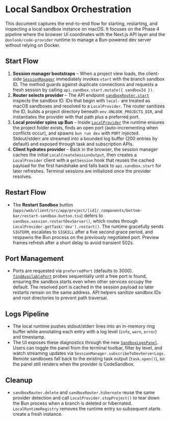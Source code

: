# Local Sandbox Orchestration

This document captures the end-to-end flow for starting, restarting, and inspecting a local sandbox instance on macOS. It focuses on the Phase 4 pipeline where the browser UI coordinates with the Next.js API layer and the `@onlook/code-provider` runtime to manage a Bun-powered dev server without relying on Docker.

## Start Flow

1. **Session manager bootstraps** – When a project view loads, the client-side [`SessionManager`](apps/web/client/src/components/store/editor/sandbox/session.ts) immediately invokes `start` with the branch sandbox ID. The method guards against duplicate connections and requests a fresh session by calling `api.sandbox.start.mutate({ sandboxId })`.
2. **Router selects provider** – The API endpoint [`sandboxRouter.start`](apps/web/client/src/server/api/routers/project/sandbox.ts) inspects the sandbox ID. IDs that begin with `local-` are treated as macOS sandboxes and resolved to a `LocalProvider`. The router sanitizes the ID, builds a project directory beneath `env.ONLOOK_PROJECTS_DIR`, and instantiates the provider with that path plus a preferred port.
3. **Local provider spins up Bun** – Inside [`LocalProvider`](packages/code-provider/src/providers/local/index.ts) the runtime ensures the project folder exists, finds an open port (auto-incrementing when conflicts occur), and spawns `bun run dev` with `PORT` injected. Stdout/stderr are streamed into a bounded log buffer (200 entries by default) and exposed through task and subscription APIs.
4. **Client hydrates provider** – Back in the browser, the session manager caches the initial `LocalCreateSessionOutput`, then creates a `LocalProvider` client with a `getSession` hook that reuses the cached payload for the first handshake and falls back to `api.sandbox.start` for later refreshes. Terminal sessions are initialized once the provider resolves.

## Restart Flow

- The **Restart Sandbox** button (`apps/web/client/src/app/project/[id]/_components/bottom-bar/restart-sandbox-button.tsx`) defers to `sandbox.session.restartDevServer()`, which routes through `LocalProvider.getTask('dev').restart()`. The runtime gracefully sends `SIGTERM`, escalates to `SIGKILL` after a five second grace period, and respawns the Bun process on the previously negotiated port. Preview frames refresh after a short delay to avoid transient 502s.

## Port Management

- Ports are requested via `preferredPort` (defaults to 3000). [`findAvailablePort`](packages/code-provider/src/providers/local/index.ts) probes sequentially until a free port is found, ensuring the sandbox starts even when other services occupy the default. The resolved port is cached in the session payload so later restarts remain on the same address. API helpers sanitize sandbox IDs and root directories to prevent path traversal.

## Logs Pipeline

- The local runtime pushes stdout/stderr lines into an in-memory ring buffer while annotating each entry with a log level (`info`, `warn`, `error`) and timestamp.
- The UI exposes these diagnostics through the new [`SandboxLogsPanel`](apps/web/client/src/app/project/[id]/_components/bottom-bar/sandbox-logs-panel.tsx). Users can toggle the panel from the terminal toolbar, filter by level, and watch streaming updates via `SessionManager.subscribeToDevServerLogs`. Remote sandboxes fall back to the existing task output (`task.open()`), so the panel still renders when the provider is CodeSandbox.

## Cleanup

- `sandboxRouter.delete` and `sandboxRouter.hibernate` reuse the same provider detection and call `LocalProvider.stopProject()` to tear down the Bun process when a branch is deleted or hibernated. `LocalRuntimeRegistry` removes the runtime entry so subsequent starts create a fresh instance.

